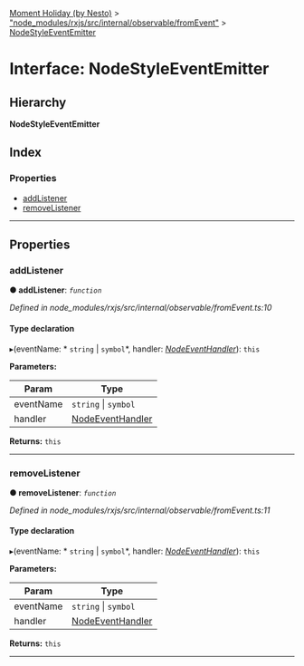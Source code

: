 [Moment Holiday (by Nesto)](../README.md) > ["node_modules/rxjs/src/internal/observable/fromEvent"](../modules/_node_modules_rxjs_src_internal_observable_fromevent_.md) > [NodeStyleEventEmitter](../interfaces/_node_modules_rxjs_src_internal_observable_fromevent_.nodestyleeventemitter.md)

# Interface: NodeStyleEventEmitter

## Hierarchy

**NodeStyleEventEmitter**

## Index

### Properties

* [addListener](_node_modules_rxjs_src_internal_observable_fromevent_.nodestyleeventemitter.md#addlistener)
* [removeListener](_node_modules_rxjs_src_internal_observable_fromevent_.nodestyleeventemitter.md#removelistener)

---

## Properties

<a id="addlistener"></a>

###  addListener

**● addListener**: *`function`*

*Defined in node_modules/rxjs/src/internal/observable/fromEvent.ts:10*

#### Type declaration
▸(eventName: * `string` &#124; `symbol`*, handler: *[NodeEventHandler](../modules/_node_modules_rxjs_src_internal_observable_fromevent_.md#nodeeventhandler)*): `this`

**Parameters:**

| Param | Type |
| ------ | ------ |
| eventName |  `string` &#124; `symbol`|
| handler | [NodeEventHandler](../modules/_node_modules_rxjs_src_internal_observable_fromevent_.md#nodeeventhandler) |

**Returns:** `this`

___
<a id="removelistener"></a>

###  removeListener

**● removeListener**: *`function`*

*Defined in node_modules/rxjs/src/internal/observable/fromEvent.ts:11*

#### Type declaration
▸(eventName: * `string` &#124; `symbol`*, handler: *[NodeEventHandler](../modules/_node_modules_rxjs_src_internal_observable_fromevent_.md#nodeeventhandler)*): `this`

**Parameters:**

| Param | Type |
| ------ | ------ |
| eventName |  `string` &#124; `symbol`|
| handler | [NodeEventHandler](../modules/_node_modules_rxjs_src_internal_observable_fromevent_.md#nodeeventhandler) |

**Returns:** `this`

___

